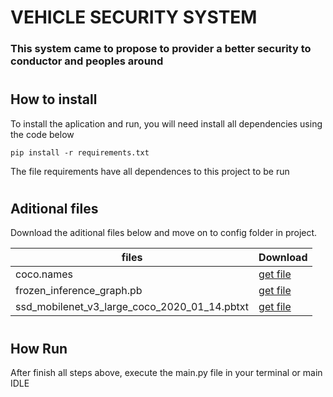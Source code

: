# VEHICLE SECURITY SYSTEM

### This system came to propose to provider a better security to conductor and peoples around

#

## How to install

To install the aplication and run, you will need install all dependencies using the code below

```shell
pip install -r requirements.txt
```

The file requirements have all dependences to this project to be run

#

## Aditional files

Download the aditional files below and move on to config folder in project.

| files                                        | Download                                                                                                                                          |
| -------------------------------------------- | ------------------------------------------------------------------------------------------------------------------------------------------------- |
| coco.names                                   | [get file](https://github.com/methylDragon/opencv-python-reference/blob/master/Resources/Models/mask-rcnn-coco/object_detection_classes_coco.txt) |
| frozen_inference_graph.pb                    | [get file](https://github.com/methylDragon/opencv-python-reference/blob/master/Resources/Models/mask-rcnn-coco/frozen_inference_graph.pb)         |
| ssd_mobilenet_v3_large_coco_2020_01_14.pbtxt | [get file](https://gist.github.com/dkurt/54a8e8b51beb3bd3f770b79e56927bd7)                                                                        |

#

## How Run

After finish all steps above, execute the main.py file in your terminal or main IDLE
